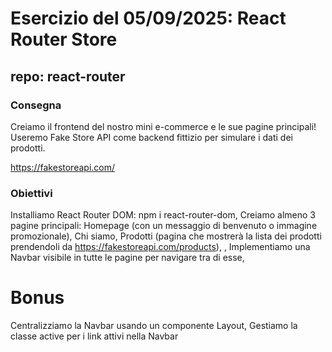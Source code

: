 # Esercizio del 05/09/2025: React Router Store

## repo: react-router

### Consegna

Creiamo il frontend del nostro mini e-commerce e le sue pagine principali!
Useremo Fake Store API come backend fittizio per simulare i dati dei prodotti.

https://fakestoreapi.com/

### Obiettivi

Installiamo React Router DOM: npm i react-router-dom,
Creiamo almeno 3 pagine principali:
Homepage (con un messaggio di benvenuto o immagine promozionale),
Chi siamo,
Prodotti (pagina che mostrerà la lista dei prodotti prendendoli da https://fakestoreapi.com/products),
,
Implementiamo una Navbar visibile in tutte le pagine per navigare tra di esse,

# Bonus

Centralizziamo la Navbar usando un componente Layout,
Gestiamo la classe active per i link attivi nella Navbar
